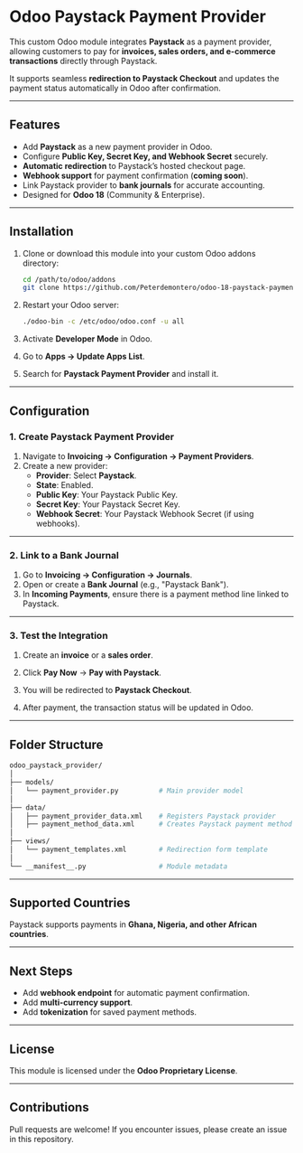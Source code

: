 
# Odoo Paystack Payment Provider

This custom Odoo module integrates **Paystack** as a payment provider, allowing customers to pay for **invoices, sales orders, and e-commerce transactions** directly through Paystack.

It supports seamless **redirection to Paystack Checkout** and updates the payment status automatically in Odoo after confirmation.

---

## Features
- Add **Paystack** as a new payment provider in Odoo.
- Configure **Public Key, Secret Key, and Webhook Secret** securely.
- **Automatic redirection** to Paystack’s hosted checkout page.
- **Webhook support** for payment confirmation (**coming soon**).
- Link Paystack provider to **bank journals** for accurate accounting.
- Designed for **Odoo 18** (Community & Enterprise).

---

## Installation

1. Clone or download this module into your custom Odoo addons directory:
   ```bash
   cd /path/to/odoo/addons
   git clone https://github.com/Peterdemontero/odoo-18-paystack-payment-provider.git
   ```

2. Restart your Odoo server:
   ```bash
   ./odoo-bin -c /etc/odoo/odoo.conf -u all
   ```

3. Activate **Developer Mode** in Odoo.

4. Go to **Apps → Update Apps List**.

5. Search for **Paystack Payment Provider** and install it.

---

## Configuration

### 1. Create Paystack Payment Provider
1. Navigate to **Invoicing → Configuration → Payment Providers**.  
2. Create a new provider:
   - **Provider**: Select **Paystack**.  
   - **State**: Enabled.  
   - **Public Key**: Your Paystack Public Key.  
   - **Secret Key**: Your Paystack Secret Key.  
   - **Webhook Secret**: Your Paystack Webhook Secret (if using webhooks).  

---

### 2. Link to a Bank Journal
1. Go to **Invoicing → Configuration → Journals**.  
2. Open or create a **Bank Journal** (e.g., "Paystack Bank").  
3. In **Incoming Payments**, ensure there is a payment method line linked to Paystack.  

---

### 3. Test the Integration
1. Create an **invoice** or a **sales order**.  
2. Click **Pay Now** → **Pay with Paystack**.  
3. You will be redirected to **Paystack Checkout**.  


4. After payment, the transaction status will be updated in Odoo.

---

## Folder Structure
```bash
odoo_paystack_provider/
│
├── models/
│   └── payment_provider.py          # Main provider model
│
├── data/
│   ├── payment_provider_data.xml    # Registers Paystack provider
│   ├── payment_method_data.xml      # Creates Paystack payment method
│
├── views/
│   └── payment_templates.xml        # Redirection form template
│
└── __manifest__.py                  # Module metadata
```

---

## Supported Countries
Paystack supports payments in **Ghana, Nigeria, and other African countries**.

---

## Next Steps
- Add **webhook endpoint** for automatic payment confirmation.
- Add **multi-currency support**.
- Add **tokenization** for saved payment methods.

---

## License
This module is licensed under the **Odoo Proprietary License**.

---

## Contributions
Pull requests are welcome! If you encounter issues, please create an issue in this repository.
